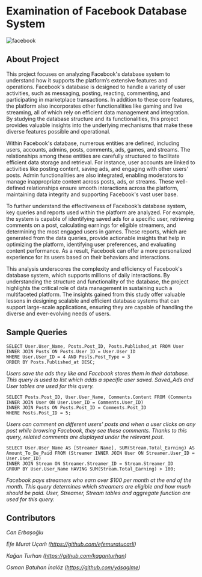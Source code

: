 # Examination of Facebook Database System
![facebook](https://github.com/user-attachments/assets/5751b79f-3f7f-4928-ae33-409232c916ae)

## About Project
This project focuses on analyzing Facebook's database system to understand how it supports the platform’s extensive features and operations. Facebook's database is designed to handle a variety of user activities, such as messaging, posting, reacting, commenting, and participating in marketplace transactions. In addition to these core features, the platform also incorporates other functionalities like gaming and live streaming, all of which rely on efficient data management and integration. By studying the database structure and its functionalities, this project provides valuable insights into the underlying mechanisms that make these diverse features possible and operational.

Within Facebook's database, numerous entities are defined, including users, accounts, admins, posts, comments, ads, games, and streams. The relationships among these entities are carefully structured to facilitate efficient data storage and retrieval. For instance, user accounts are linked to activities like posting content, saving ads, and engaging with other users’ posts. Admin functionalities are also integrated, enabling moderators to manage inappropriate content across posts, ads, or streams. These well-defined relationships ensure smooth interactions across the platform, maintaining data integrity and supporting Facebook's vast user base.

To further understand the effectiveness of Facebook’s database system, key queries and reports used within the platform are analyzed. For example, the system is capable of identifying saved ads for a specific user, retrieving comments on a post, calculating earnings for eligible streamers, and determining the most engaged users in games. These reports, which are generated from the data queries, provide actionable insights that help in optimizing the platform, identifying user preferences, and evaluating content performance. As a result, Facebook can offer a more personalized experience for its users based on their behaviors and interactions.

This analysis underscores the complexity and efficiency of Facebook's database system, which supports millions of daily interactions. By understanding the structure and functionality of the database, the project highlights the critical role of data management in sustaining such a multifaceted platform. The insights gained from this study offer valuable lessons in designing scalable and efficient database systems that can support large-scale applications, ensuring they are capable of handling the diverse and ever-evolving needs of users.

## Sample Queries
```
SELECT User.User_Name, Posts.Post_ID, Posts.Published_at FROM User
INNER JOIN Posts ON Posts.User_ID = User.User_ID
WHERE User.User_ID = 4 AND Posts.Post_Type = 3
ORDER BY Posts.Published_at DESC;
```
_Users save the ads they like and Facebook stores them in their database. This query is used to list which adds a specific user saved. Saved_Ads and User tables are used for this query._
```
SELECT Posts.Post_ID, User.User_Name, Comments.Content FROM (Comments INNER JOIN User ON User.User_ID = Comments.User_ID)
INNER JOIN Posts ON Posts.Post_ID = Comments.Post_ID
WHERE Posts.Post_ID = 5;
```
_Users can comment on different users' posts and when a user clicks on any post while browsing Facebook, they see these comments. Thanks to this query, related comments are displayed under the relevant post._
```
SELECT User.User_Name AS [Streamer Name], SUM(Stream.Total_Earning) AS Amount_To_Be_Paid FROM (Streamer INNER JOIN User ON Streamer.User_ID = User.User_ID)
INNER JOIN Stream ON Streamer.Streamer_ID = Stream.Streamer_ID
GROUP BY User.User_Name HAVING SUM(Stream.Total_Earning) > 100;
```
_Facebook pays streamers who earn over $100 per month at the end of the month. This query determines which streamers are eligible and how much should be paid. User, Streamer, Stream tables and aggregate function are used for this query._

## Contributors
_Can Erbaşoğlu_

_Efe Murat Uçarlı (https://github.com/efemuratucarli)_

_Kağan Turhan (https://github.com/kaganturhan)_

_Osman Batuhan İnalöz (https://github.com/ydsaglme)_
